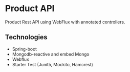 # Product API 
Product Rest API using WebFlux with annotated controllers.

## Technologies
- Spring-boot
- Mongodb-reactive and embed Mongo
- Webflux
- Starter Test (Junit5, Mockito, Hamcrest)

